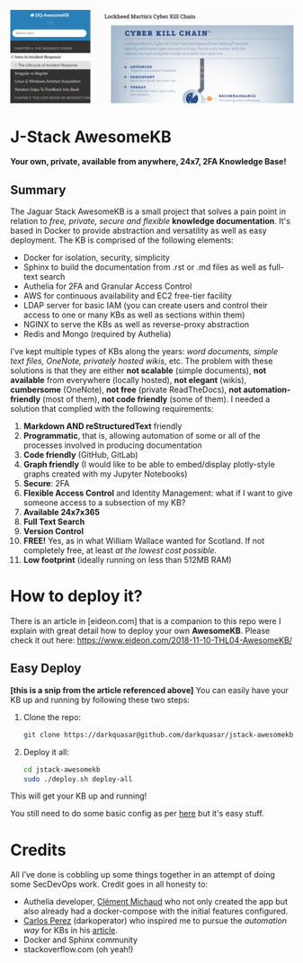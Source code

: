 ![awesome-kb](https://github.com/darkquasar/darkquasar.github.io/blob/master/img/THL004/13-mykb-banner.png)

# J-Stack AwesomeKB
**Your own, private, available from anywhere, 24x7, 2FA Knowledge Base!**

## Summary
The Jaguar Stack AwesomeKB is a small project that solves a pain point in relation to *free, private, secure and flexible* **knowledge documentation**. It's based in Docker to provide abstraction and versatility as well as easy deployment. The KB is comprised of the following elements:

* Docker for isolation, security, simplicity
* Sphinx to build the documentation from .rst or .md files as well as full-text search
* Authelia for 2FA and Granular Access Control
* AWS for continuous availability and EC2 free-tier facility
* LDAP server for basic IAM (you can create users and control their access to one or many KBs as well as sections within them)
* NGINX to serve the KBs as well as reverse-proxy abstraction
* Redis and Mongo (required by Authelia)

I’ve kept multiple types of KBs along the years: *word documents, simple text files, OneNote, privately hosted wikis*, etc. The problem with these solutions is that they are either **not scalable** (simple documents), **not available** from everywhere (locally hosted), **not elegant** (wikis), **cumbersome** (OneNote), **not free** (private ReadTheDocs), **not automation-friendly** (most of them), **not code friendly** (some of them). I needed a solution that complied with the following requirements:

1. **Markdown AND reStructuredText** friendly
2. **Programmatic**, that is, allowing automation of some or all of the processes involved in producing documentation
3. **Code friendly** (GitHub, GitLab)
4. **Graph friendly** (I would like to be able to embed/display plotly-style graphs created with my Jupyter Notebooks)
5. **Secure**: 2FA
6. **Flexible Access Control** and Identity Management: what if I want to give someone access to a subsection of my KB?
7. **Available 24x7x365**
8. **Full Text Search**
9. **Version Control**
10. **FREE!** Yes, as in what William Wallace wanted for Scotland. If not completely free, at least *at the lowest cost possible*.
11. **Low footprint** (ideally running on less than 512MB RAM)

# How to deploy it?
There is an article in [eideon.com] that is a companion to this repo were I explain with great detail how to deploy your own **AwesomeKB**. Please check it out here: https://www.eideon.com/2018-11-10-THL04-AwesomeKB/

## Easy Deploy
**[this is a snip from the article referenced above]** 
You can easily have your KB up and running by following these two steps:

1. Clone the repo:
   ```bash
   git clone https://darkquasar@github.com/darkquasar/jstack-awesomekb
   ```
   
2. Deploy it all:
   ```bash
   cd jstack-awesomekb
   sudo ./deploy.sh deploy-all
   ```
This will get your KB up and running!

You still need to do some basic config as per [here](https://www.eideon.com/2018-11-10-THL04-AwesomeKB/#6-accessing-your-awesomekb) but it's easy stuff.

# Credits

All I’ve done is cobbling up some things together in an attempt of doing some SecDevOps work. Credit goes in all honesty to:

* Authelia developer, [Clément Michaud](https://github.com/clems4ever) who not only created the app but also already had a docker-compose with the initial features configured.
* [Carlos Perez](https://twitter.com/carlos_perez) (darkoperator) who inspired me to pursue the *automation way* for KBs in his [article](https://www.darkoperator.com/blog/2017/12/10/nmba1hrmndda8m3eo7ipoh7bxvphz4).
* Docker and Sphinx community
* stackoverflow.com (oh yeah!)
